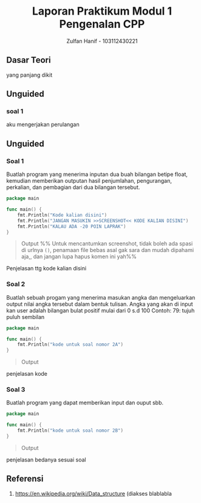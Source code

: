 # <h1 align="center">Laporan Praktikum Modul 1 <br> Pengenalan CPP</h1>
<p align="center">Zulfan Hanif - 103112430221</p>

## Dasar Teori

yang panjang dikit

## Unguided

### soal 1

aku mengerjakan perulangan

## Unguided

### Soal 1

Buatlah program yang menerima inputan dua buah bilangan betipe float, kemudian memberikan outputan hasil penjumlahan, pengurangan, perkalian, dan pembagian dari dua bilangan tersebut.

```go
package main

func main() {
	fmt.Println("Kode kalian disini")
	fmt.Println("JANGAN MASUKIN >>SCREENSHOT<< KODE KALIAN DISINI")
	fmt.Println("KALAU ADA -20 POIN LAPRAK")
}
```

> Output
> %% Untuk mencantumkan screenshot, tidak boleh ada spasi di urlnya `()`, penamaan file bebas asal gak sara dan mudah dipahami aja,, dan jangan lupa hapus komen ini yah%%

Penjelasan ttg kode kalian disini

### Soal 2

Buatlah sebuah progam yang menerima masukan angka dan mengeluarkan output nilai angka tersebut dalam bentuk tulisan. Angka yang akan di input kan user adalah bilangan bulat positif mulai dari 0 s.d 100
Contoh: 79: tujuh puluh sembilan

```go
package main

func main() {
	fmt.Println("kode untuk soal nomor 2A")
}
```

> Output

penjelasan kode

### Soal 3

Buatlah program yang dapat memberikan input dan ouput sbb.

```go
package main

func main() {
	fmt.Println("kode untuk soal nomor 2B")
}
```

> Output

penjelasan bedanya sesuai soal

## Referensi

1. https://en.wikipedia.org/wiki/Data_structure (diakses blablabla 

